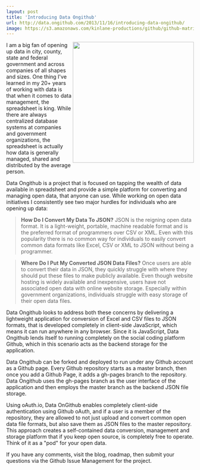 ```yaml
---
layout: post
title: 'Introducing Data Ongithub'
url: http://data.ongithub.com/2013/11/16/introducing-data-ongithub/
image: https://s3.amazonaws.com/kinlane-productions/github/github-matrix.jpg
---
```


<a href="https://data.ongithub.com"><img src="https://s3.amazonaws.com/kinlane-productions/github/github-matrix.jpg" align="right" width="325" /></a>
<p>I am a big fan of opening up data in city, county, state and federal government and across companies of all shapes and sizes. One thing I've learned in my 20+ years of working with data is that when it comes to data management, the spreadsheet is king. While there are always centralized database systems at companies and government organizations, the spreadsheet is actually how data is generally managed, shared and distributed by the average person.</p>

<p>Data Ongithub is a project that is focused on tapping the wealth of data available in spreadsheet and provide a simple platform for converting and managing open data, that anyone can use. While working on open data initiatives I consistently see two major hurdles for individuals who are opening up data:</p>
<blockquote>
    <strong>How Do I Convert My Data To JSON?</strong> JSON is the reigning open data format. It is a light-weight, portable, machine readable format and is the preferred format of programmers over CSV or XML. Even with this popularity there is no common way for individuals to easily convert common data formats like Excel, CSV or XML to JSON without being a programmer.
</blockquote>                   
<blockquote>
    <strong>Where Do I Put My Converted JSON Data Files?</strong> Once users are able to convert their data in JSON, they quickly struggle with where they should put these files to make publicly available.  Even though website hosting is widely available and inexpensive, users have not associated open data with online website storage. Especially within government organizations, individuals struggle with easy storage of their open data files.
</blockquote>
<p>Data Ongithub looks to address both these concerns by delivering a lightweight application for conversion of Excel and CSV files to JSON formats, that is developed completely in client-side JavaScript, which means it can run anywhere in any browser. Since it is JavaScript, Data Ongithub lends itself to running completely on the social coding platform Github, which in this scenario acts as the backend storage for the application.</p>

<p>Data Ongithub can be forked and deployed to run under any Github account as a Github page. Every Github repository starts as a master branch, then once you add a Github Page, it adds a gh-pages branch to the repository. Data Ongithub uses the gh-pages branch as the user interface of the application and then employs the master branch as the backend JSON file storage.</p>

<p>Using oAuth.io, Data OnGithub enables completely client-side authentication using Github oAuth, and if a user is a member of the repository, they are allowed to not just upload and convert common open data file formats, but also save them as JSON files to the master repository.  This approach creates a self-contained data conversion, management and storage platform that if you keep open source, is completely free to operate.  Think of it as a "pod" for your open data. </p>

<p>If you have any comments, visit the blog, roadmap, then submit your questions via the Github Issue Management for the project.</p>

